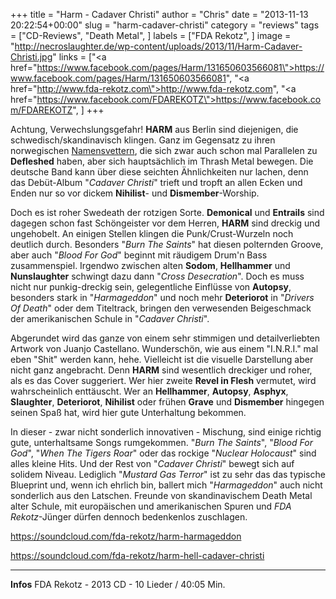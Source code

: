 +++
title = "Harm - Cadaver Christi"
author = "Chris"
date = "2013-11-13 20:22:54+00:00"
slug = "harm-cadaver-christi"
category = "reviews"
tags = ["CD-Reviews", "Death Metal", ]
labels = ["FDA Rekotz", ]
image = "http://necroslaughter.de/wp-content/uploads/2013/11/Harm-Cadaver-Christi.jpg"
links = ["<a href=\"https://www.facebook.com/pages/Harm/131650603566081\">https://www.facebook.com/pages/Harm/131650603566081</a>", "<a href=\"http://www.fda-rekotz.com\">http://www.fda-rekotz.com</a>", "<a href=\"https://www.facebook.com/FDAREKOTZ\">https://www.facebook.com/FDAREKOTZ</a>", ]
+++

Achtung, Verwechslungsgefahr! **HARM** aus Berlin sind diejenigen, die schwedisch/skandinavisch klingen. Ganz im Gegensatz zu ihren norwegischen <a href="http://necroslaughter.de/2011/06/harm-demonic-alliance/">Namensvettern</a>, die sich zwar auch schon mal Parallelen zu **Defleshed** haben, aber sich hauptsächlich im Thrash Metal bewegen. Die deutsche Band kann über diese seichten Ähnlichkeiten nur lachen, denn das Debüt-Album "_Cadaver Christi_" trieft und tropft an allen Ecken und Enden nur so vor dickem **Nihilist**- und **Dismember**-Worship.

Doch es ist roher Swedeath der rotzigen Sorte. **Demonical** und **Entrails** sind dagegen schon fast Schöngeister vor dem Herren, **HARM** sind dreckig und ungehobelt. An einigen Stellen klingen die Punk/Crust-Wurzeln noch deutlich durch. Besonders "_Burn The Saints_" hat diesen polternden Groove, aber auch "_Blood For God_" beginnt mit räudigem Drum'n Bass zusammenspiel. Irgendwo zwischen alten **Sodom**, **Hellhammer** und **Nunslaughter** schwingt dazu dann "_Cross Desecration_".
Doch es muss nicht nur punkig-dreckig sein, gelegentliche Einflüsse von **Autopsy**, besonders stark in "_Harmageddon_" und noch mehr **Deteriorot** in "_Drivers Of Death_" oder dem Titeltrack, bringen den verwesenden Beigeschmack der amerikanischen Schule in "_Cadaver Christi_".

Abgerundet wird das ganze von einem sehr stimmigen und detailverliebten Artwork von Juanjo Castellano. Wunderschön, wie aus einem "I.N.R.I." mal eben "Shit" werden kann, hehe. Vielleicht ist die visuelle Darstellung aber nicht ganz angebracht. Denn **HARM** sind wesentlich dreckiger und roher, als es das Cover suggeriert. Wer hier zweite **Revel in Flesh** vermutet, wird wahrscheinlich enttäuscht. Wer an **Hellhammer**, **Autopsy**, **Asphyx**, **Slaughter**, **Deteriorot**, **Nihilist** oder frühen **Grave** und **Dismember** hingegen seinen Spaß hat, wird hier gute Unterhaltung bekommen.

In dieser - zwar nicht sonderlich innovativen - Mischung, sind einige richtig gute, unterhaltsame Songs rumgekommen. "_Burn The Saints_", "_Blood For God_", "_When The Tigers Roar_" oder das rockige "_Nuclear Holocaust_" sind alles kleine Hits. Und der Rest von "_Cadaver Christi_" bewegt sich auf solidem Niveau. Lediglich "_Mustard Gas Terror_" ist zu sehr das das typische Blueprint und, wenn ich ehrlich bin, ballert mich "_Harmageddon_" auch nicht sonderlich aus den Latschen. Freunde von skandinavischem Death Metal alter Schule, mit europäischen und amerikanischen Spuren und _FDA Rekotz_-Jünger dürfen dennoch bedenkenlos zuschlagen.

https://soundcloud.com/fda-rekotz/harm-harmageddon

https://soundcloud.com/fda-rekotz/harm-hell-cadaver-christi



---
**Infos**
FDA Rekotz - 2013
CD - 10 Lieder / 40:05 Min.
